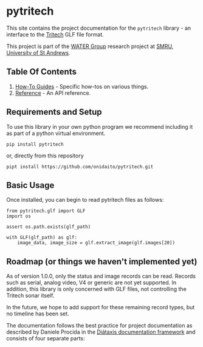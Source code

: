 # pytritech
This site contains the project documentation for the `pytritech` library - an interface to the [Tritech](https://www.tritech.co.uk/) GLF file format.

 This project is part of the [WATER Group](https://smru-water.wp.st-andrews.ac.uk/) research project at [SMRU](http://www.smru.st-andrews.ac.uk/), [University of St Andrews](https://www.st-andrews.ac.uk/).


## Table Of Contents

1. [How-To Guides](how-to-guides.md) - Specific how-tos on various things.
2. [Reference](reference.md) - An API reference.


## Requirements and Setup

To use this library in your own python program we recommend including it as part of a python virtual environment.

    pip install pytritech

or, directly from this repository

    pipt install https://github.com/onidaito/pytritech.git


## Basic Usage

Once installed, you can begin to read pytritech files as follows:

    from pytritech.glf import GLF 
    import os
    
    assert os.path.exists(glf_path)
    
    with GLF(glf_path) as glf:
        image_data, image_size = glf.extract_image(glf.images[20])


## Roadmap (or things we haven't implemented yet)

As of version 1.0.0, only the status and image records can be read. Records such as serial, analog video, V4 or generic are not yet supported. In addition, this library is only concerned with GLF files, not controlling the Tritech sonar itself.

In the future, we hope to add support for these remaining record types, but no timeline has been set.


The documentation follows the best practice for
project documentation as described by Daniele Procida
in the [Diátaxis documentation framework](https://diataxis.fr/)
and consists of four separate parts:
